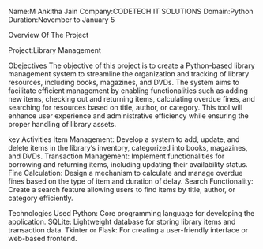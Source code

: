 Name:M Ankitha Jain
Company:CODETECH IT SOLUTIONS
Domain:Python 
Duration:November to January 5

Overview Of The Project

Project:Library Management

Obejectives
The objective of this project is to create a Python-based library management system to streamline the organization and tracking of library resources, including books, magazines, and DVDs. The system aims to facilitate efficient management by enabling functionalities such as adding new items, checking out and returning items, calculating overdue fines, and searching for resources based on title, author, or category. This tool will enhance user experience and administrative efficiency while ensuring the proper handling of library assets.

key Activities
Item Management: Develop a system to add, update, and delete items in the library’s inventory, categorized into books, magazines, and DVDs.
Transaction Management: Implement functionalities for borrowing and returning items, including updating their availability status.
Fine Calculation: Design a mechanism to calculate and manage overdue fines based on the type of item and duration of delay.
Search Functionality: Create a search feature allowing users to find items by title, author, or category efficiently.

Technologies Used
Python: Core programming language for developing the application.
SQLite: Lightweight database for storing library items and transaction data.
Tkinter or Flask: For creating a user-friendly interface or web-based frontend.

